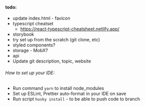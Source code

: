 #### todo:
- update index.html - favicon
- typescript cheatset
  - https://react-typescript-cheatsheet.netlify.app/
- storybook
- try set up from the scratch (git clone, etc)
- styled components?
- storage - MobX?
- api
- Update git description, topic, website

###### How to set up your IDE:
- Run command `yarn` to install node_modules
- Set up ESLint, Prettier auto-format in your IDE on save 
- Run script `husky install` - to be able to push code to branch
